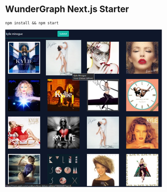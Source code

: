 # WunderGraph Next.js Starter

```shell
npm install && npm start
```
![Screenshot](https://github.com/sixthextinction/wg-7/blob/main/screenshot_fast-itunes-lookup-app.png)
